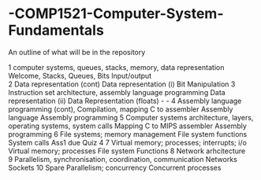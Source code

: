 # -COMP1521-Computer-System-Fundamentals

An outline of what will be in the repository


1 computer systems, queues, stacks, memory, data representation	Welcome, Stacks, Queues, Bits	Input/output	
2	Data representation (cont)	Data representation (i) 
Bit Manipulation
3	Instruction set architecture, assembly language programming	Data representation (ii)	Data Representation (floats)	-	-
4	Assembly language programming (cont), Compilation, mapping C to assembler	Assembly language 
Assembly programming 
5	Computer systems architecture, layers, operating systems, system calls	Mapping C to MIPS assembler	Assembly programming 
6	File systems; memory management	File system functions	System calls	Ass1 
due	Quiz 4
7	Virtual memory; processes; interrupts; i/o	Virtual memory; processes	File system Functions 
8	Network arhcitecture	
9	Parallelism, synchronisation, coordination, communication	Networks	Sockets 
10	Spare	Parallelism; concurrency	Concurrent processes 
